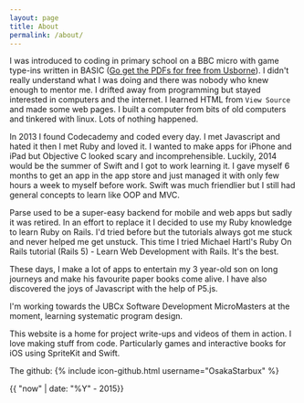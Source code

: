 ```yaml
---
layout: page
title: About
permalink: /about/
---
```


I was introduced to coding in primary school on a BBC micro with game type-ins written in BASIC ([Go get the PDFs for free from Usborne](https://usborne.com/browse-books/features/computer-and-coding-books/)). I didn't really understand what I was doing and there was nobody who knew enough to mentor me. I drifted away from programming but stayed interested in computers and the internet. I learned HTML from `View Source` and made some web pages. I built a computer from bits of old computers and tinkered with linux. Lots of nothing happened.

In 2013 I found Codecademy and coded every day. I met Javascript and hated it then I met Ruby and loved it. I wanted to make apps for iPhone and iPad but Objective C looked scary and incomprehensible. Luckily, 2014 would be the summer of Swift and I got to work learning it. I gave myself 6 months to get an app in the app store and just managed it with only few hours a week to myself before work. Swift was much friendlier but I still had general concepts to learn like OOP and MVC.

Parse used to be a super-easy backend for mobile and web apps but sadly it was retired. In an effort to replace it I decided to use my Ruby knowledge to learn Ruby on Rails. I'd tried before but the tutorials always got me stuck and never helped me get unstuck. This time I tried Michael Hartl's Ruby On Rails tutorial (Rails 5) - Learn Web Development with Rails. It's the best.

These days, I make a lot of apps to entertain my 3 year-old son on long journeys and make his favourite paper books come alive. I have also discovered the joys of Javascript with the help of P5.js.

I'm working towards the UBCx Software Development MicroMasters at the moment, learning systematic program design.

This website is a home for project write-ups and videos of them in action. I love making stuff from code. Particularly games and interactive books for iOS using SpriteKit and Swift.   

The github:
{% include icon-github.html username="OsakaStarbux" %} 

{{ "now" | date: "%Y" - 2015}}
